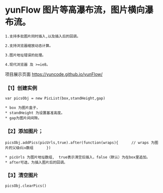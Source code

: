 # yunFlow 图片等高瀑布流，图片横向瀑布流。


	1.支持多批图片同时插入,以及插入后的回调。

	2.支持浏览器缩放动态计算。

	3.图片地址错误的处理。

	4.现代浏览器 及 >=ie8。

项目展示页面 https://yuncode.github.io/yunFlow/

### 【1】创建实例 
`var picsObj = new PicList(box,standHeight,gap) `  
    
	* box 为图片盒子，     
	* standHeight 为设置基准高度。     
	* gap为图片间间隙。    



### 【2】添加图片；
`picsObj.addPics(picUrls,true).after(function(wraps){     
	// wraps 为图片的父级div数组     
})`      
     
	* picUrls 为图片地址数组,  true表示清空后插入，false（默认）为在box里追加。        
	* after可选，为插入图片后的回调。     


	
### 【3】清空图片
  `picsObj.clearPics()`
